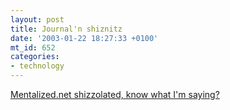 ```yaml
---
layout: post
title: Journal'n shiznitz
date: '2003-01-22 18:27:33 +0100'
mt_id: 652
categories:
- technology
---
```

<a title="Snoop Dogg Shizzolated: mentalized.nizzle" href="http://www.asksnoop.com/shizzolator.php?url=http%3A%2F%2Fmentalized.net%2Fjournal%2F">Mentalized.net shizzolated, know what I'm saying?</a>
